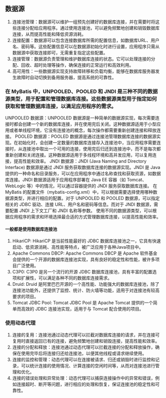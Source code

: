 ## 数据源
1. 连接池管理：数据源可以维护一组预先创建好的数据库连接，并在需要时将这些连接分配给应用程序。通过使用连接池，可以避免频繁地创建和销毁数据库连接，从而提高性能和降低资源消耗。
2. 连接配置：数据源可以包含连接数据库所需的配置信息，如数据库URL、用户名、密码等。这些配置信息可以在数据源初始化时进行设置，应用程序只需从数据源中获取连接即可，无需重复指定这些配置。
3. 连接管理：数据源负责管理和维护数据库连接的状态。它可以处理连接的分配、回收、超时处理等操作，确保连接的正常运行和高效利用。
4. 高可用性：一些数据源实现支持故障转移和负载均衡，能够在数据库服务器发生故障时自动切换到备用服务器，提高系统的可靠性。

### 在 MyBatis 中，UNPOOLED、POOLED 和 JNDI 是三种不同的数据源类型，用于配置和管理数据库连接。这些数据源类型用于指定如何获取和管理数据库连接，以满足应用程序的需求。
UNPOOLED 数据源：UNPOOLED 数据源是一种简单的数据源实现，每次需要连接时都会创建一个新的数据库连接，并在使用完后关闭。这种数据源适用于小型应用或者单线程环境，它没有连接池的概念，每次操作都需要重新创建连接和释放连接。
POOLED 数据源：POOLED 数据源是通过连接池管理数据库连接的数据源实现。在初始化时，会创建一定数量的数据库连接存入连接池中，当应用程序需要连接时，从连接池中取出一个可用的连接，使用完后归还到连接池中，而不是每次都重新创建和关闭连接。这种数据源适用于多线程环境和高并发应用，可以复用连接，提高性能和效率。
JNDI 数据源：JNDI (Java Naming and Directory Interface) 数据源是通过 JNDI 服务获取数据库连接的数据源实现。JNDI 是 Java 提供的一种命名和目录服务，可以在应用程序中通过名称查找和获取资源，如数据库连接。JNDI 数据源适用于应用程序部署在 Java EE 容器（如 Tomcat、WebLogic 等）中的情况，可以通过容器提供的 JNDI 服务获取数据库连接。
在 MyBatis 的配置文件（mybatis-config.xml）中，可以根据需要选择使用哪种数据源类型，并进行相应的配置。对于 UNPOOLED 和 POOLED 数据源，可以指定相关的 JDBC 驱动、连接 URL、用户名和密码等信息。而对于 JNDI 数据源，需要配置 JNDI 上下文工厂和 JNDI 名称等参数。
使用不同的数据源类型，可以根据应用程序的需求和环境选择最合适的方式管理数据库连接，以提高性能和效率。

#### 一般都是使用数据库连接池
1. HikariCP: HikariCP 是当前性能最好的 JDBC 数据库连接池之一，它具有快速启动、低资源消耗、高性能等特点，被广泛应用于各种Java项目中。
2. Apache Commons DBCP: Apache Commons DBCP 是 Apache 软件基金会提供的一个开源的数据库连接池实现，具有良好的稳定性和性能，被许多项目广泛使用。
3. C3P0: C3P0 是另一个流行的开源 JDBC 数据库连接池，具有丰富的配置选项和扩展性，可以满足各种不同的数据库连接需求。
4. Druid: Druid 是阿里巴巴开源的一个高性能、功能强大的数据库连接池，除了连接池功能外，还提供了监控、统计、防火墙等功能，适用于对连接池有较高要求的项目。
5. Tomcat JDBC Pool: Tomcat JDBC Pool 是 Apache Tomcat 提供的一个简单而高效的 JDBC 连接池实现，适用于与 Tomcat 配合使用的项目。

### 使用动态代理
1. 连接的复用：连接池通过动态代理可以拦截对数据库连接的请求，并在连接可复用时直接返回已有的连接，避免频繁地创建和销毁连接，提高性能和效率。
2. 连接的分配和释放：连接池通过动态代理可以拦截连接的分配和释放操作，确保在使用完毕后将连接归还给连接池，以便其他线程或请求继续使用。
3. 连接的监控和管理：动态代理可以在连接被请求、归还或销毁时进行监控和记录，可以统计连接的使用情况、计算连接的空闲时间等，从而对连接池进行管理和优化。
4. 连接的错误处理和异常处理：动态代理可以捕获连接操作中的异常和错误，例如连接超时、断开等问题，进行相应的处理和恢复，保证连接池的稳定性和可靠性。